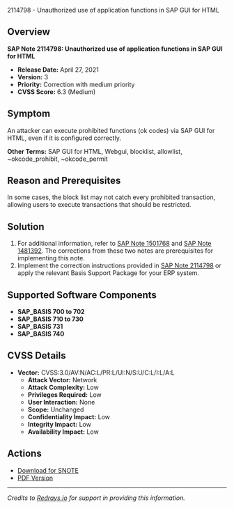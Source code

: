 2114798 - Unauthorized use of application functions in SAP GUI for HTML

## Overview

**SAP Note 2114798: Unauthorized use of application functions in SAP GUI for HTML**

- **Release Date:** April 27, 2021
- **Version:** 3
- **Priority:** Correction with medium priority
- **CVSS Score:** 6.3 (Medium)

## Symptom

An attacker can execute prohibited functions (ok codes) via SAP GUI for HTML, even if it is configured correctly.

**Other Terms:** SAP GUI for HTML, Webgui, blocklist, allowlist, ~okcode_prohibit, ~okcode_permit

## Reason and Prerequisites

In some cases, the block list may not catch every prohibited transaction, allowing users to execute transactions that should be restricted.

## Solution

1. For additional information, refer to [SAP Note 1501768](https://me.sap.com/support/notes/1501768) and [SAP Note 1481392](https://me.sap.com/support/notes/1481392). The corrections from these two notes are prerequisites for implementing this note.
2. Implement the correction instructions provided in [SAP Note 2114798](https://notesdownloads.sap.com/note/0040000000603882021) or apply the relevant Basis Support Package for your ERP system.

## Supported Software Components

- **SAP_BASIS 700 to 702**
- **SAP_BASIS 710 to 730**
- **SAP_BASIS 731**
- **SAP_BASIS 740**

## CVSS Details

- **Vector:** CVSS:3.0/AV:N/AC:L/PR:L/UI:N/S:U/C:L/I:L/A:L
  - **Attack Vector:** Network
  - **Attack Complexity:** Low
  - **Privileges Required:** Low
  - **User Interaction:** None
  - **Scope:** Unchanged
  - **Confidentiality Impact:** Low
  - **Integrity Impact:** Low
  - **Availability Impact:** Low

## Actions

- [Download for SNOTE](https://notesdownloads.sap.com/note/0040000000603882021)
- [PDF Version](https://userapps.support.sap.com/sap/support/sfm/notes/print/0002114798?language=en-US&token=54D7258BA29BFAE9B9E5BF2AAD9AE35D)

---

*Credits to [Redrays.io](https://redrays.io) for support in providing this information.*